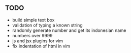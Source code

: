 ## TODO

- build simple text box
- validation of typing a known string
- randomly generate number and get its indonesian name
- numbers over 9999
- js and jsx plugins for vim
- fix indentation of html in vim
